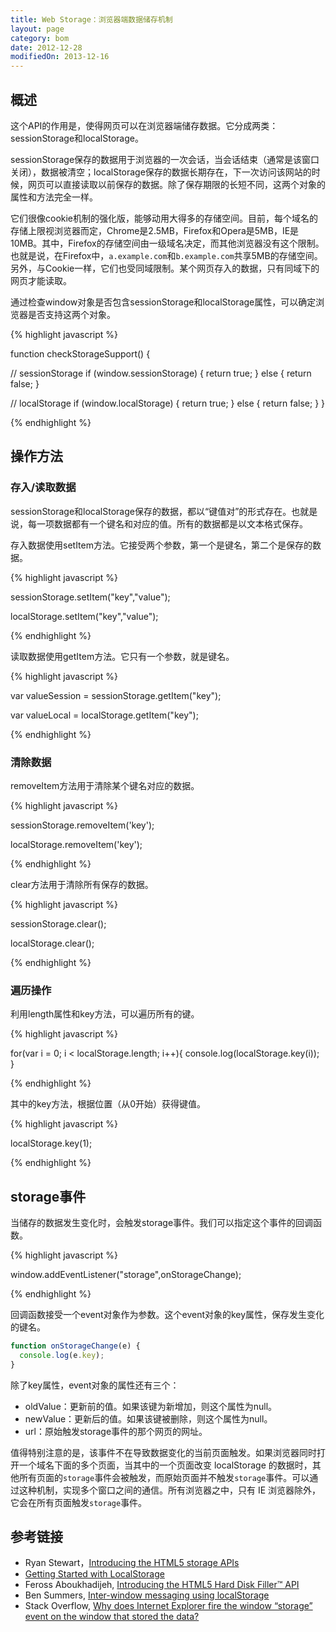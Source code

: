 ```yaml
---
title: Web Storage：浏览器端数据储存机制
layout: page
category: bom
date: 2012-12-28
modifiedOn: 2013-12-16
---
```


## 概述

这个API的作用是，使得网页可以在浏览器端储存数据。它分成两类：sessionStorage和localStorage。

sessionStorage保存的数据用于浏览器的一次会话，当会话结束（通常是该窗口关闭），数据被清空；localStorage保存的数据长期存在，下一次访问该网站的时候，网页可以直接读取以前保存的数据。除了保存期限的长短不同，这两个对象的属性和方法完全一样。

它们很像cookie机制的强化版，能够动用大得多的存储空间。目前，每个域名的存储上限视浏览器而定，Chrome是2.5MB，Firefox和Opera是5MB，IE是10MB。其中，Firefox的存储空间由一级域名决定，而其他浏览器没有这个限制。也就是说，在Firefox中，`a.example.com`和`b.example.com`共享5MB的存储空间。另外，与Cookie一样，它们也受同域限制。某个网页存入的数据，只有同域下的网页才能读取。

通过检查window对象是否包含sessionStorage和localStorage属性，可以确定浏览器是否支持这两个对象。

{% highlight javascript %}

function checkStorageSupport() {
 
  // sessionStorage
  if (window.sessionStorage) {
    return true;
  } else {
    return false;
  }
   
  // localStorage
  if (window.localStorage) {
    return true;
  } else {
    return false;
  }
}

{% endhighlight %}

## 操作方法

### 存入/读取数据

sessionStorage和localStorage保存的数据，都以“键值对”的形式存在。也就是说，每一项数据都有一个键名和对应的值。所有的数据都是以文本格式保存。

存入数据使用setItem方法。它接受两个参数，第一个是键名，第二个是保存的数据。

{% highlight javascript %}

sessionStorage.setItem("key","value");

localStorage.setItem("key","value");

{% endhighlight %}

读取数据使用getItem方法。它只有一个参数，就是键名。

{% highlight javascript %}

var valueSession = sessionStorage.getItem("key");

var valueLocal = localStorage.getItem("key");

{% endhighlight %}

### 清除数据

removeItem方法用于清除某个键名对应的数据。

{% highlight javascript %}

sessionStorage.removeItem('key');

localStorage.removeItem('key');

{% endhighlight %}

clear方法用于清除所有保存的数据。

{% highlight javascript %}

sessionStorage.clear();

localStorage.clear(); 

{% endhighlight %}

### 遍历操作

利用length属性和key方法，可以遍历所有的键。

{% highlight javascript %}

for(var i = 0; i < localStorage.length; i++){
    console.log(localStorage.key(i));
}

{% endhighlight %}

其中的key方法，根据位置（从0开始）获得键值。

{% highlight javascript %}

localStorage.key(1);

{% endhighlight %}

## storage事件

当储存的数据发生变化时，会触发storage事件。我们可以指定这个事件的回调函数。

{% highlight javascript %}

window.addEventListener("storage",onStorageChange);

{% endhighlight %}

回调函数接受一个event对象作为参数。这个event对象的key属性，保存发生变化的键名。

```javascript
function onStorageChange(e) {
  console.log(e.key);
}
```

除了key属性，event对象的属性还有三个：

- oldValue：更新前的值。如果该键为新增加，则这个属性为null。
- newValue：更新后的值。如果该键被删除，则这个属性为null。
- url：原始触发storage事件的那个网页的网址。

值得特别注意的是，该事件不在导致数据变化的当前页面触发。如果浏览器同时打开一个域名下面的多个页面，当其中的一个页面改变 localStorage 的数据时，其他所有页面的`storage`事件会被触发，而原始页面并不触发`storage`事件。可以通过这种机制，实现多个窗口之间的通信。所有浏览器之中，只有 IE 浏览器除外，它会在所有页面触发`storage`事件。

## 参考链接

- Ryan Stewart，[Introducing the HTML5 storage APIs](http://www.adobe.com/devnet/html5/articles/html5-storage-apis.html)
- [Getting Started with LocalStorage](http://codular.com/localstorage)
- Feross Aboukhadijeh, [Introducing the HTML5 Hard Disk Filler™ API](http://feross.org/fill-disk/)
- Ben Summers, [Inter-window messaging using localStorage](http://bens.me.uk/2013/localstorage-inter-window-messaging)
- Stack Overflow, [Why does Internet Explorer fire the window “storage” event on the window that stored the data?](http://stackoverflow.com/questions/18265556/why-does-internet-explorer-fire-the-window-storage-event-on-the-window-that-st)
